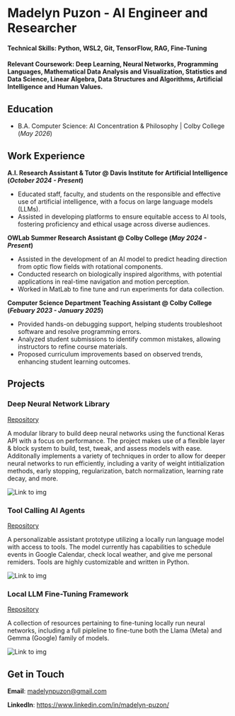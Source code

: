 # Madelyn Puzon - AI Engineer and Researcher

#### **Technical Skills**: Python, WSL2, Git, TensorFlow, RAG, Fine-Tuning
#### **Relevant Coursework**: Deep Learning, Neural Networks, Programming Languages, Mathematical Data Analysis and Visualization, Statistics and Data Science, Linear Algebra, Data Structures and Algorithms, Artificial Intelligence and Human Values.

## Education	 			        		
- B.A. Computer Science: AI Concentration & Philosophy | Colby College (_May 2026_)

## Work Experience
**A.I. Research Assistant & Tutor @ Davis Institute for Artificial Intelligence (_October 2024 - Present_)**
- Educated staff, faculty, and students on the responsible and effective use of artificial intelligence, with a focus on large language models (LLMs). 
- Assisted in developing platforms to ensure equitable access to AI tools, fostering proficiency and ethical usage across diverse audiences.

**OWLab Summer Research Assistant @ Colby College (_May 2024 - Present_)**
- Assisted in the development of an AI model to predict heading direction from optic flow fields with rotational components.
- Conducted research on biologically inspired algorithms, with potential applications in real-time navigation and motion perception.
- Worked in MatLab to fine tune and run experiments for data collection.

**Computer Science Department Teaching Assistant @ Colby College (_Febuary 2023 - January 2025_)** 
- Provided hands-on debugging support, helping students troubleshoot software and resolve programming errors.
- Analyzed student submissions to identify common mistakes, allowing instructors to refine course materials.
- Proposed curriculum improvements based on observed trends, enhancing student learning outcomes.

## Projects
### Deep Neural Network Library
[Repository](https://github.com/mkPuzon/Neural-Nets-Library)

A modular library to build deep neural networks using the functional Keras API with a focus on performance. The project makes use of a flexible layer & block system to build, test, tweak, and assess models with ease. Additonally implements a variety of techniques in order to allow for deeper neural networks to run efficiently, including a varity of weight intitialization methods, early stopping, regularization, batch normalization, learning rate decay, and more.

![Link to img](/path/to/img.jpg)


### Tool Calling AI Agents
[Repository](https://github.com/mkPuzon/Portfolio)

A personalizable assistant prototype utilizing a locally run language model with access to tools. The model currently has capabilities to schedule events in Google Calendar, check local weather, and give me personal remiders. Tools are highly customizable and written in Python.

![Link to img](/path/to/img.jpg)


### Local LLM Fine-Tuning Framework
[Repository](https://github.com/mkPuzon/Portfolio)

A collection of resources pertaining to fine-tuning locally run neural networks, including a full pipleline to fine-tune both the Llama (Meta) and Gemma (Google) family of models. 

![Link to img](/path/to/img.jpg)

## Get in Touch
**Email**: madelynpuzon@gmail.com

**LinkedIn**: https://www.linkedin.com/in/madelyn-puzon/
